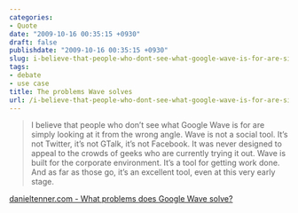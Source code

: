 ```yaml
---
categories:
- Quote
date: "2009-10-16 00:35:15 +0930"
draft: false
publishdate: "2009-10-16 00:35:15 +0930"
slug: i-believe-that-people-who-dont-see-what-google-wave-is-for-are-simply-looking-at-it-from-the-wrong-angle-wave-is-not-a-social-tool-its-not-twitter-its-not-gtalk-its-not-facebook-it-was-never-designed
tags:
- debate
- use case
title: The problems Wave solves
url: /i-believe-that-people-who-dont-see-what-google-wave-is-for-are-simply-looking-at-it-from-the-wrong-angle-wave-is-not-a-social-tool-its-not-twitter-its-not-gtalk-its-not-facebook-it-was-never-designed/
---
```

> I believe that people who don’t see what Google Wave is for are simply
> looking at it from the wrong angle. Wave is not a social tool. It’s
> not Twitter, it’s not GTalk, it’s not Facebook. It was never designed
> to appeal to the crowds of geeks who are currently trying it out. Wave
> is built for the corporate environment. It’s a tool for getting work
> done. And as far as those go, it’s an excellent tool, even at this
> very early stage.

[danieltenner.com - What problems does Google
Wave solve?](http://danieltenner.com/posts/0012-google-wave.html)
